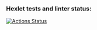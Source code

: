 ### Hexlet tests and linter status:
[![Actions Status](https://github.com/Glam52/python-project-50/actions/workflows/hexlet-check.yml/badge.svg)](https://github.com/Glam52/python-project-50/actions)